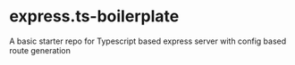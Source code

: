 # express.ts-boilerplate
A basic starter repo for Typescript based express server with config based route generation
